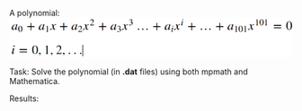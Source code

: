 A polynomial: 
![](../images/polynomial_w_o101.png)

Task: Solve the polynomial (in **.dat** files) using both mpmath and Mathematica.

Results:
